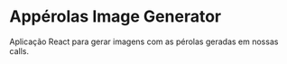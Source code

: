 # Appérolas Image Generator

Aplicação React para gerar imagens com as pérolas geradas em nossas calls.
